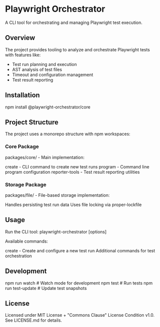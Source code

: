 # Playwright Orchestrator

A CLI tool for orchestrating and managing Playwright test execution.

## Overview

The project provides tooling to analyze and orchestrate Playwright tests with features like:

- Test run planning and execution
- AST analysis of test files
- Timeout and configuration management
- Test result reporting

## Installation

npm install @playwright-orchestrator/core

## Project Structure

The project uses a monorepo structure with npm workspaces:

### Core Package

packages/core/ - Main implementation:

create - CLI command to create new test runs
program - Command line program configuration
reporter-tools - Test result reporting utilities

### Storage Package

packages/file/ - File-based storage implementation:

Handles persisting test run data
Uses file locking via proper-lockfile

## Usage

Run the CLI tool:
playwright-orchestrator <command> [options]

Available commands:

create - Create and configure a new test run
Additional commands for test orchestration

## Development

npm run watch # Watch mode for development
npm test # Run tests
npm run test-update # Update test snapshots

## License

Licensed under MIT License + "Commons Clause" License Condition v1.0. See LICENSE.md for details.
